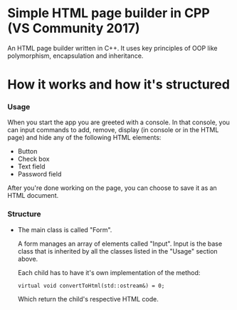 # Simple HTML page builder in CPP (VS Community 2017)
An HTML page builder written in C++. It uses key principles of OOP like polymorphism, encapsulation and inheritance.
# How it works and how it's structured
### Usage
  When you start the app you are greeted with a console.
In that console, you can input commands to add, remove, display (in console or in the HTML page) and hide any of the following HTML elements:

- Button
- Check box
- Text field
- Password field

After you're done working on the page, you can choose to save it as an HTML document.

### Structure
- The main class is called "Form". 
  
  A form manages an array of elements called "Input".
  Input is the base class that is inherited by all the classes listed in the "Usage" section above. 
  
  Each child has to have it's own implementation of the method:
  ```
  virtual void convertToHtml(std::ostream&) = 0;
  ```
  
  Which return the child's respective HTML code.
